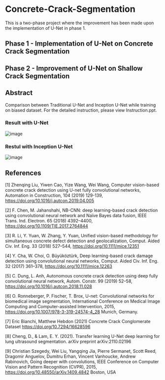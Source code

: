 # Concrete-Crack-Segmentation

This is a two-phase project where the improvement has been made upon the implementation of U-Net in phase 1.

## Phase 1 - Implementation of U-Net on Concrete Crack Segmentation



## Phase 2 - Improvement of U-Net on Shallow Crack Segmentation

## Abstract
Comparison between Traditional U-Net and Inception U-Net while training on biased dataset. For the detailed instruction, please view Instruction.ppt.
### Result with U-Net
![image](https://github.com/TensorYue/Concrete-Crack-Segmentation/assets/112973740/c3e10175-2e13-48d4-af7c-ed818044adc6)
### Restul with Inception U-Net
![image](https://github.com/TensorYue/Concrete-Crack-Segmentation/assets/112973740/2fe61ed0-54c1-41d2-9c90-0ff08cdcb88d)


## References
[1]	Zhenqing Liu, Yiwen Cao, Yize Wang, Wei Wang, Computer vision-based concrete crack detection using U-net fully convolutional networks, Automation in Construction, 104 (2019) 129-139, https://doi.org/10.1016/j.autcon.2019.04.005

[2]	F. Chen, M. Jahanshahi, NB-CNN: deep learning-based crack detection using convolutional neural network and Naïve Bayes data fusion, IEEE Trans. Ind. Electron. 65 (2018) 4392–4400, https://doi.org/10.1109/TIE.2017.2764844

[3]	R. Li, Y. Yuan, W. Zhang, Y. Yuan, Unified vision-based methodology for simultaneous concrete defect detection and geolocalization, Comput. Aided Civ. Inf. Eng. 33 (2018) 527–544, https://doi.org/10.1111/mice.12351

[4]	Y. Cha, W. Choi, O. Büyüköztürk, Deep learning-based crack damage detection using convolutional neural networks, Comput. Aided Civ. Inf. Eng. 32 (2017) 361–378, https://doi.org/10.1111/mice.12263

[5]	C. Dung, L. Anh, Autonomous concrete crack detection using deep fully convolutional neural network, Autom. Constr. 99 (2019) 52–58, https://doi.org/10.1016/j.autcon.2018.11.028

[6]	O. Ronneberger, P. Fischer, T. Brox, U-net: Convolutional networks for biomedical image segmentation, International Conference on Medical Image Computing and Computer-assisted Intervention, 2015, https://doi.org/10.1007/978-3-319-24574-4_28 Munich, Germany.

[7]	Eric Bianchi, Matthew Hebdon (2021) Concrete Crack Conglomerate Dataset https://doi.org/10.7294/16628596

[8]	Cheng, D., & Lam, E. Y. (2021). Transfer learning U-Net deep learning for lung ultrasound segmentation. arXiv preprint arXiv:2110.02196

[9]	Christian Szegedy, Wei Liu, Yangqing Jia, Pierre Sermanet, Scott Reed, Dragomir Anguelov, Dumitru Erhan, Vincent Vanhoucke, Andrew Rabinovich, Going deeper with convolutions, IEEE Conference on Computer Vision and Pattern Recognition (CVPR), 2015,  https://doi.org/10.48550/arXiv.1409.4842 Boston, USA
